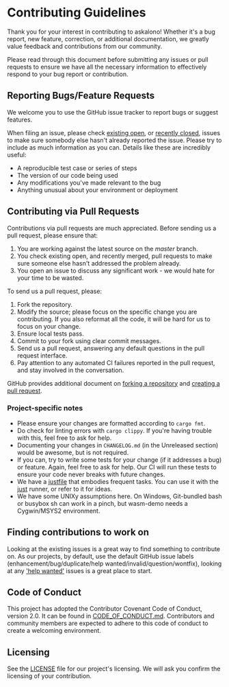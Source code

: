 # Contributing Guidelines

Thank you for your interest in contributing to askalono! Whether it's a bug report, new feature, correction, or additional 
documentation, we greatly value feedback and contributions from our community.

Please read through this document before submitting any issues or pull requests to ensure we have all the necessary 
information to effectively respond to your bug report or contribution.

## Reporting Bugs/Feature Requests

We welcome you to use the GitHub issue tracker to report bugs or suggest features.

When filing an issue, please check [existing open](https://github.com/jpeddicord/askalono/issues), or [recently closed](https://github.com/jpeddicord/askalono/issues?utf8=%E2%9C%93&q=is%3Aissue%20is%3Aclosed%20), issues to make sure somebody else hasn't already 
reported the issue. Please try to include as much information as you can. Details like these are incredibly useful:

* A reproducible test case or series of steps
* The version of our code being used
* Any modifications you've made relevant to the bug
* Anything unusual about your environment or deployment

## Contributing via Pull Requests

Contributions via pull requests are much appreciated. Before sending us a pull request, please ensure that:

1. You are working against the latest source on the *master* branch.
2. You check existing open, and recently merged, pull requests to make sure someone else hasn't addressed the problem already.
3. You open an issue to discuss any significant work - we would hate for your time to be wasted.

To send us a pull request, please:

1. Fork the repository.
2. Modify the source; please focus on the specific change you are contributing. If you also reformat all the code, it will be hard for us to focus on your change.
3. Ensure local tests pass.
4. Commit to your fork using clear commit messages.
5. Send us a pull request, answering any default questions in the pull request interface.
6. Pay attention to any automated CI failures reported in the pull request, and stay involved in the conversation.

GitHub provides additional document on [forking a repository](https://help.github.com/articles/fork-a-repo/) and 
[creating a pull request](https://help.github.com/articles/creating-a-pull-request/).

### Project-specific notes

- Please ensure your changes are formatted according to `cargo fmt`.
- Do check for linting errors with `cargo clippy`. If you're having trouble with this, feel free to ask for help.
- Documenting your changes in `CHANGELOG.md` (in the Unreleased section) would be awesome, but is not required.
- If you can, try to write some tests for your change (if it addresses a bug) or feature. Again, feel free to ask for help. Our CI will run these tests to ensure your code never breaks with future changes.
- We have a [justfile](../justfile) that embodies frequent tasks. You can use it with the [just](https://crates.io/crates/just) runner, or refer to it for ideas.
- We have some UNIXy assumptions here. On Windows, Git-bundled bash or busybox sh can work in a pinch, but wasm-demo needs a Cygwin/MSYS2 environment.

## Finding contributions to work on

Looking at the existing issues is a great way to find something to contribute on. As our projects, by default, use the default GitHub issue labels (enhancement/bug/duplicate/help wanted/invalid/question/wontfix), looking at any ['help wanted'](https://github.com/jpeddicord/askalono/labels/help%20wanted) issues is a great place to start. 

## Code of Conduct

This project has adopted the Contributor Covenant Code of Conduct, version 2.0. It can be found in [CODE_OF_CONDUCT.md](CODE_OF_CONDUCT.md). Contributors and community members are expected to adhere to this code of conduct to create a welcoming environment.

## Licensing

See the [LICENSE](https://github.com/jpeddicord/askalono/blob/master/LICENSE) file for our project's licensing. We will ask you confirm the licensing of your contribution.
